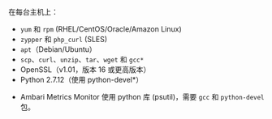 在每台主机上：

- `yum` 和 `rpm` (RHEL/CentOS/Oracle/Amazon Linux)
- `zypper` 和 `php_curl` (SLES)
- `apt`（Debian/Ubuntu）
- `scp`、`curl`、`unzip`、`tar`、`wget` 和 `gcc*`
- OpenSSL（v1.01，版本 16 或更高版本）
- Python 2.7.12（使用 python-devel*）

* Ambari Metrics Monitor 使用 python 库 (psutil)，需要 `gcc` 和 `python-devel` 包。